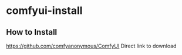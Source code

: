 # comfyui-install

## How to Install
https://github.com/comfyanonymous/ComfyUI
Direct link to download
